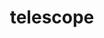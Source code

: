 ---
layout: smileys&emotion
title: telescope
emoji: telescope
permalink: 🔭.html
image: assets/img/3moji/telescope.png
---